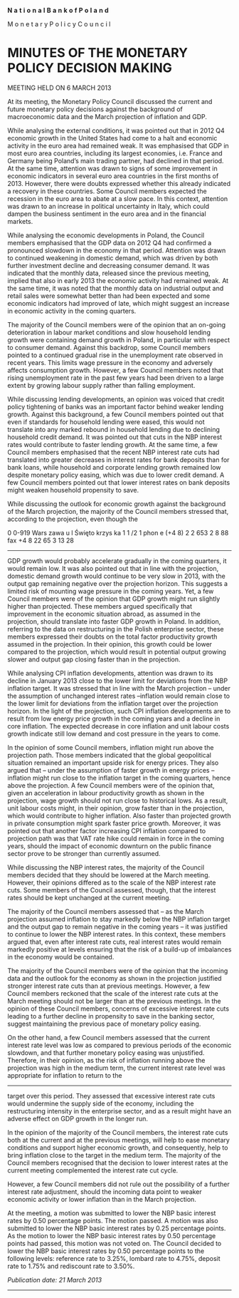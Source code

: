 **N** **a** **t** **i** **o** **n** **a** **l** **B** **a** **n** **k** **o** **f** **P** **o** **l** **a** **n** **d**

M o n e t a r y P o l i c y C o u n c i l

# MINUTES OF THE MONETARY POLICY DECISION MAKING 
 MEETING HELD ON 6 MARCH 2013

At its meeting, the Monetary Policy Council discussed the current and future monetary policy
decisions against the background of macroeconomic data and the March projection of inflation and
GDP.

While analysing the external conditions, it was pointed out that in 2012 Q4 economic growth in the
United States had come to a halt and economic activity in the euro area had remained weak. It was
emphasised that GDP in most euro area countries, including its largest economies, i.e. France and
Germany being Poland’s main trading partner, had declined in that period. At the same time,
attention was drawn to signs of some improvement in economic indicators in several euro area
countries in the first months of 2013. However, there were doubts expressed whether this already
indicated a recovery in these countries. Some Council members expected the recession in the euro
area to abate at a slow pace. In this context, attention was drawn to an increase in political
uncertainty in Italy, which could dampen the business sentiment in the euro area and in the financial
markets.

While analysing the economic developments in Poland, the Council members emphasised that the
GDP data on 2012 Q4 had confirmed a pronounced slowdown in the economy in that period.
Attention was drawn to continued weakening in domestic demand, which was driven by both
further investment decline and decreasing consumer demand. It was indicated that the monthly data,
released since the previous meeting, implied that also in early 2013 the economic activity had
remained weak. At the same time, it was noted that the monthly data on industrial output and retail
sales were somewhat better than had been expected and some economic indicators had improved of
late, which might suggest an increase in economic activity in the coming quarters.

The majority of the Council members were of the opinion that an on-going deterioration in labour
market conditions and slow household lending growth were containing demand growth in Poland,
in particular with respect to consumer demand. Against this backdrop, some Council members
pointed to a continued gradual rise in the unemployment rate observed in recent years. This limits
wage pressure in the economy and adversely affects consumption growth. However, a few Council
members noted that rising unemployment rate in the past few years had been driven to a large
extent by growing labour supply rather than falling employment.

While discussing lending developments, an opinion was voiced that credit policy tightening of
banks was an important factor behind weaker lending growth. Against this background, a few
Council members pointed out that even if standards for household lending were eased, this would
not translate into any marked rebound in household lending due to declining household credit
demand. It was pointed out that cuts in the NBP interest rates would contribute to faster lending
growth. At the same time, a few Council members emphasised that the recent NBP interest rate cuts
had translated into greater decreases in interest rates for bank deposits than for bank loans, while
household and corporate lending growth remained low despite monetary policy easing, which was
due to lower credit demand. A few Council members pointed out that lower interest rates on bank
deposits might weaken household propensity to save.

While discussing the outlook for economic growth against the background of the March projection,
the majority of the Council members stressed that, according to the projection, even though the

0 0-919 Wars zawa u l Święto krzys ka 1 1 /2 1 phon e (+4 8) 2 2 653 2 8 88 fax +4 8 22 65 3 13 28


-----

GDP growth would probably accelerate gradually in the coming quarters, it would remain low. It
was also pointed out that in line with the projection, domestic demand growth would continue to be
very slow in 2013, with the output gap remaining negative over the projection horizon. This
suggests a limited risk of mounting wage pressure in the coming years. Yet, a few Council members
were of the opinion that GDP growth might run slightly higher than projected. These members
argued specifically that improvement in the economic situation abroad, as assumed in the
projection, should translate into faster GDP growth in Poland. In addition, referring to the data on
restructuring in the Polish enterprise sector, these members expressed their doubts on the total
factor productivity growth assumed in the projection. In their opinion, this growth could be lower
compared to the projection, which would result in potential output growing slower and output gap
closing faster than in the projection.

While analysing CPI inflation developments, attention was drawn to its decline in January 2013
close to the lower limit for deviations from the NBP inflation target. It was stressed that in line with
the March projection – under the assumption of unchanged interest rates –inflation would remain
close to the lower limit for deviations from the inflation target over the projection horizon. In the
light of the projection, such CPI inflation developments are to result from low energy price growth
in the coming years and a decline in core inflation. The expected decrease in core inflation and unit
labour costs growth indicate still low demand and cost pressure in the years to come.

In the opinion of some Council members, inflation might run above the projection path. Those
members indicated that the global geopolitical situation remained an important upside risk for
energy prices. They also argued that – under the assumption of faster growth in energy prices –
inflation might run close to the inflation target in the coming quarters, hence above the projection.
A few Council members were of the opinion that, given an acceleration in labour productivity
growth as shown in the projection, wage growth should not run close to historical lows. As a result,
unit labour costs might, in their opinion, grow faster than in the projection, which would contribute
to higher inflation. Also faster than projected growth in private consumption might spark faster
price growth. Moreover, it was pointed out that another factor increasing CPI inflation compared to
projection path was that VAT rate hike could remain in force in the coming years, should the impact
of economic downturn on the public finance sector prove to be stronger than currently assumed.

While discussing the NBP interest rates, the majority of the Council members decided that they
should be lowered at the March meeting. However, their opinions differed as to the scale of the
NBP interest rate cuts. Some members of the Council assessed, though, that the interest rates should
be kept unchanged at the current meeting.

The majority of the Council members assessed that – as the March projection assumed inflation to
stay markedly below the NBP inflation target and the output gap to remain negative in the coming
years – it was justified to continue to lower the NBP interest rates. In this context, these members
argued that, even after interest rate cuts, real interest rates would remain markedly positive at levels
ensuring that the risk of a build-up of imbalances in the economy would be contained.

The majority of the Council members were of the opinion that the incoming data and the outlook
for the economy as shown in the projection justified stronger interest rate cuts than at previous
meetings. However, a few Council members reckoned that the scale of the interest rate cuts at the
March meeting should not be larger than at the previous meetings. In the opinion of these Council
members, concerns of excessive interest rate cuts leading to a further decline in propensity to save
in the banking sector, suggest maintaining the previous pace of monetary policy easing.

On the other hand, a few Council members assessed that the current interest rate level was low as
compared to previous periods of the economic slowdown, and that further monetary policy easing
was unjustified. Therefore, in their opinion, as the risk of inflation running above the projection was
high in the medium term, the current interest rate level was appropriate for inflation to return to the


-----

target over this period. They assessed that excessive interest rate cuts would undermine the supply
side of the economy, including the restructuring intensity in the enterprise sector, and as a result
might have an adverse effect on GDP growth in the longer run.

In the opinion of the majority of the Council members, the interest rate cuts both at the current and
at the previous meetings, will help to ease monetary conditions and support higher economic
growth, and consequently, help to bring inflation close to the target in the medium term. The
majority of the Council members recognised that the decision to lower interest rates at the current
meeting complemented the interest rate cut cycle.

However, a few Council members did not rule out the possibility of a further interest rate
adjustment, should the incoming data point to weaker economic activity or lower inflation than in
the March projection.

At the meeting, a motion was submitted to lower the NBP basic interest rates by 0.50 percentage
points. The motion passed. A motion was also submitted to lower the NBP basic interest rates by
0.25 percentage points. As the motion to lower the NBP basic interest rates by 0.50 percentage
points had passed, this motion was not voted on. The Council decided to lower the NBP basic
interest rates by 0.50 percentage points to the following levels: reference rate to 3.25%, lombard
rate to 4.75%, deposit rate to 1.75% and rediscount rate to 3.50%.

_Publication date: 21 March 2013_


-----

